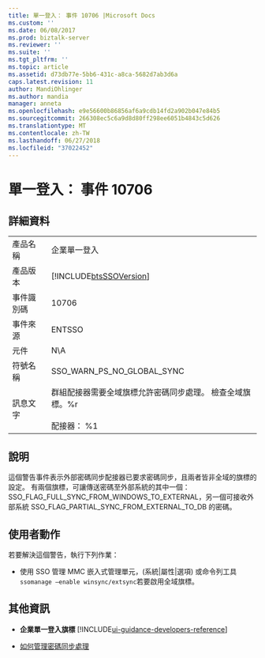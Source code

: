 ```yaml
---
title: 單一登入： 事件 10706 |Microsoft Docs
ms.custom: ''
ms.date: 06/08/2017
ms.prod: biztalk-server
ms.reviewer: ''
ms.suite: ''
ms.tgt_pltfrm: ''
ms.topic: article
ms.assetid: d73db77e-5bb6-431c-a8ca-5682d7ab3d6a
caps.latest.revision: 11
author: MandiOhlinger
ms.author: mandia
manager: anneta
ms.openlocfilehash: e9e56600b86856af6a9cdb14fd2a902b047e84b5
ms.sourcegitcommit: 266308ec5c6a9d8d80ff298ee6051b4843c5d626
ms.translationtype: MT
ms.contentlocale: zh-TW
ms.lasthandoff: 06/27/2018
ms.locfileid: "37022452"
---
```

# <a name="single-sign-on-event-10706"></a>單一登入： 事件 10706
## <a name="details"></a>詳細資料  

|                 |                                                                                                                           |
|-----------------|---------------------------------------------------------------------------------------------------------------------------|
|  產品名稱   |                                                 企業單一登入                                                 |
| 產品版本 |                                [!INCLUDE[btsSSOVersion](../includes/btsssoversion-md.md)]                                 |
|    事件識別碼     |                                                           10706                                                           |
|  事件來源   |                                                          ENTSSO                                                           |
|    元件    |                                                            N\A                                                            |
|  符號名稱  |                                                SSO_WARN_PS_NO_GLOBAL_SYNC                                                 |
|  訊息文字   | 群組配接器需要全域旗標允許密碼同步處理。 檢查全域旗標。%r<br /><br /> 配接器： %1 |

## <a name="explanation"></a>說明  
 這個警告事件表示外部密碼同步配接器已要求密碼同步，且兩者皆非全域的旗標的設定。 有兩個旗標，可讓傳送密碼至外部系統的其中一個： SSO_FLAG_FULL_SYNC_FROM_WINDOWS_TO_EXTERNAL，另一個可接收外部系統 SSO_FLAG_PARTIAL_SYNC_FROM_EXTERNAL_TO_DB 的密碼。  

## <a name="user-action"></a>使用者動作  
 若要解決這個警告，執行下列作業：  

-   使用 SSO 管理 MMC 嵌入式管理單元，(系統&#124;屬性&#124;選項) 或命令列工具`ssomanage –enable winsync/extsync`若要啟用全域旗標。  

## <a name="more-info"></a>其他資訊

- **企業單一登入旗標** [!INCLUDE[ui-guidance-developers-reference](../includes/ui-guidance-developers-reference.md)]

- [如何管理密碼同步處理](../core/how-to-administer-password-synchronization.md)
